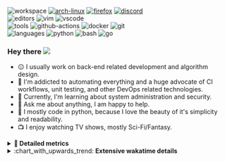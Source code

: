 ![workspace](https://img.shields.io/static/v1?label=&message=workspace:&color=555&style=flat-square)
[![arch-linux](https://img.shields.io/static/v1?logo=arch-linux&label=&message=Arch%20Linux&color=111&logoColor=AAA&style=flat-square)](https://archlinux.org)
[![firefox](https://img.shields.io/static/v1?logo=firefox-browser&label=&message=Firefox&color=111&logoColor=AAA&style=flat-square)](https://mozilla.org/en-US/firefox/)
[![discord](https://img.shields.io/static/v1?logo=discord&label=&message=Discord&color=111&logoColor=AAA&style=flat-square)](https://discord.gg/B8rf3xxgbJ)
<br>
![editors](https://img.shields.io/static/v1?label=&message=editors:&color=555&style=flat-square)
![vim](https://img.shields.io/static/v1?logo=vim&label=&message=vim&color=111&logoColor=AAA&style=flat-square)
![vscode](https://img.shields.io/static/v1?logo=visual-studio-code&label=&message=vscode&color=111&logoColor=AAA&style=flat-square)
<br>
![tools](https://img.shields.io/static/v1?label=&message=tools:&color=555&style=flat-square)
![github-actions](https://img.shields.io/static/v1?logo=github-actions&label=&message=github%20actions&color=111&logoColor=AAA&style=flat-square)
![docker](https://img.shields.io/static/v1?logo=docker&label=&message=docker&color=111&logoColor=AAA&style=flat-square)
![git](https://img.shields.io/static/v1?logo=git&label=&message=git&color=111&logoColor=AAA&style=flat-square)
<br>
![languages](https://img.shields.io/static/v1?label=&message=languages:&color=555&style=flat-square)
![python](https://img.shields.io/static/v1?logo=python&label=&message=python&color=111&logoColor=AAA&style=flat-square&link=)
![bash](https://img.shields.io/static/v1?logo=gnu-bash&label=&message=bash&color=111&logoColor=AAA&style=flat-square)
![go](https://img.shields.io/static/v1?logo=go&label=&message=golang&color=111&logoColor=AAA&style=flat-square)

<!-- Load profile visitor count, but don't display it, keep it as a private stat, no need to show off (888)-->
[](https://visitor-badge.glitch.me/badge?page_id=ItsDrike.ItsDrike)

### Hey there <img src="https://media.giphy.com/media/hvRJCLFzcasrR4ia7z/giphy.gif" width="25px">

- :neutral_face: I usually work on back-end related development and algorithm design.
- :man: I'm addicted to automating everything and a huge advocate of CI workflows, unit testing, and other DevOps related technologies.
- :seedling: Currently, I'm learning about system administration and security.
- :speech_balloon: Ask me about anything, I am happy to help.
- :snake: I mostly code in python, because I love the beauty of it's simplicity and readability.
- :tv: I enjoy watching TV shows, mostly Sci-Fi/Fantasy.

<details>
 <summary> <b>📌 Detailed metrics</b></summary>
 
 <table>
  <tr>
    <th>🙋 Profile Details</th>
    <th>🧮 Repositories traffic</th>
  </tr>
  <tr>
   <td>
     <img alt="" width="400" src="https://github.com/ItsDrike/ItsDrike/blob/master/metrics/profile.svg">
   </td>
   <td>
     <img alt="" width="400" src="https://github.com/ItsDrike/ItsDrike/blob/master/metrics/repositories.svg">
   </td>
  </tr>
  <tr>
    <th>📅 Isometric commit calendar</th>
    <th>🈷️ Most used languages</th>
  </tr>
  <tr>
    <td align="center">
      <img alt="" width="400" src="https://github.com/ItsDrike/ItsDrike/blob/master/metrics/isocalendar.svg">
    </td>
    <td>
      <img alt="" width="400" src="https://github.com/ItsDrike/ItsDrike/blob/master/metrics/languages.svg">
    </td>
  </tr>
  <tr>
   <th>♐ Code snippet of the day</th>
   <th>🌟 Recently starred repositories</th>
  </tr>
  <tr>
   <td align="center">
    <img alt="" width="400" src="https://github.com/ItsDrike/ItsDrike/blob/master/metrics/code_snippet.svg">
   </td>
   <td align="center">
    <img alt="" width="400" src="https://github.com/ItsDrike/ItsDrike/blob/master/metrics/starred_repos.svg">
   </td>
  </tr>
  <tr>
    <th>💡 Coding habits</th>
    <th>⏰ WakaTime plugin</th>
  </tr>
  <tr>
   <td align="center">
    <img alt="" width="400" src="https://github.com/ItsDrike/ItsDrike/blob/master/metrics/habits.svg">
   </td>
   <td align="center">
     <img alt="" width="400" src="https://github.com/ItsDrike/ItsDrike/blob/master/metrics/wakatime.svg">
   </td>
  </tr>
 </table>
</details>

<details>
 <summary>:chart_with_upwards_trend: <b>Extensive wakatime details</b></summary>
 
<!--START_SECTION:waka-->
**I'm a Night 🦉** 

```text
🌞 Morning    65 commits     █░░░░░░░░░░░░░░░░░░░░░░░░   6.74% 
🌆 Daytime    314 commits    ████████░░░░░░░░░░░░░░░░░   32.57% 
🌃 Evening    380 commits    █████████░░░░░░░░░░░░░░░░   39.42% 
🌙 Night      205 commits    █████░░░░░░░░░░░░░░░░░░░░   21.27%

```
📅 **I'm Most Productive on Monday** 

```text
Monday       198 commits    █████░░░░░░░░░░░░░░░░░░░░   20.54% 
Tuesday      162 commits    ████░░░░░░░░░░░░░░░░░░░░░   16.8% 
Wednesday    162 commits    ████░░░░░░░░░░░░░░░░░░░░░   16.8% 
Thursday     114 commits    ███░░░░░░░░░░░░░░░░░░░░░░   11.83% 
Friday       121 commits    ███░░░░░░░░░░░░░░░░░░░░░░   12.55% 
Saturday     97 commits     ██░░░░░░░░░░░░░░░░░░░░░░░   10.06% 
Sunday       110 commits    ██░░░░░░░░░░░░░░░░░░░░░░░   11.41%

```


📊 **This Week I Spent My Time On** 

```text
💬 Programming Languages: 
Python                   1 hr 18 mins        ████████████████████████░   96.13% 
sh                       3 mins              █░░░░░░░░░░░░░░░░░░░░░░░░   3.87%

🔥 Editors: 
Neovim                   1 hr 21 mins        █████████████████████████   100.0%

💻 Operating System: 
Linux                    1 hr 21 mins        █████████████████████████   100.0%

```

**I Mostly Code in Python** 

```text
Python                   24 repos            ████████████████████░░░░░   82.76% 
Shell                    1 repo              ░░░░░░░░░░░░░░░░░░░░░░░░░   3.45% 
HTML                     1 repo              ░░░░░░░░░░░░░░░░░░░░░░░░░   3.45% 
C                        1 repo              ░░░░░░░░░░░░░░░░░░░░░░░░░   3.45% 
C#                       1 repo              ░░░░░░░░░░░░░░░░░░░░░░░░░   3.45%

```



 Last Updated on 16/01/2022
<!--END_SECTION:waka-->

</details>
